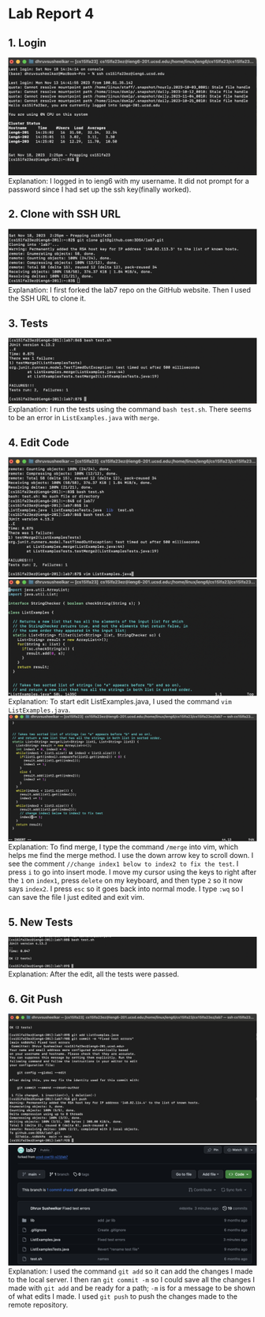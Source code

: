 # Lab Report 4  
## 1. Login  
![Image](Login.png)  
Explanation: I logged in to ieng6 with my username. It did not prompt for a password since I had set up the ssh key(finally worked).    

## 2. Clone with SSH URL  
![Image](Clone.png)  
Explanation: I first forked the lab7 repo on the GitHub website. Then I used the SSH URL to clone it.    

## 3. Tests  
![Image](Tests.png)  
Explanation: I run the tests using the command `bash test.sh`. There seems to be an error in `ListExamples.java` with `merge`.    

## 4. Edit Code  
![Image](vim_open.png)  
![Image](vim_opened.png)  
Explanation: To start edit ListExamples.java, I used the command `vim ListExamples.java`.        
  ![Image](fix_error.png)  
Explanation: To find merge, I type the command `/merge` into vim, which helps me find the merge method. I use the down arrow key to scroll down. I see the comment `//change index1 below to index2 to fix the test`. I press `i` to go into insert mode. I move my cursor using the keys to right after the `1` on `index1`, press `delete` on my keyboard, and then type `2` so it now says `index2`. I press `esc` so it goes back into normal mode. I type `:wq` so I can save the file I just edited and exit vim.    

## 5. New Tests  
![Image](fixed_tests.png)  
Explanation: After the edit, all the tests were passed.    

## 6. Git Push  
![Image](gitpush.png)  
![Image](github_web.png)  
Explanation:  I used the command `git add` so it can add the changes I made to the local server. I then ran `git commit -m` so I could save all the changes I made with `git add` and be ready for a path; `-m` is for a message to be shown of what edits I made. I used `git push` to push the changes made to the remote repository.   

